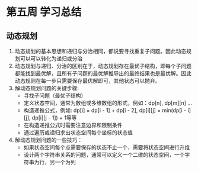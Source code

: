 # 第五周 学习总结

## 动态规划

1. 动态规划的基本思想和递归与分治相同，都说要寻找重复子问题。因此动态规划可以可以转化为递归或分治
1. 动态规划与递归、分治的区别在于，动态规划存在最优子结构，即每个子问题都能找到最优解，且所有子问题的最优解推导出的最终结果也是最优解。因此动态规则在每一步只需要保存最优解即可，其他状态可以抛弃。
1. 解动态规划问题的关键步骤:
    - 寻找子问题（最优子结构）
    - 定义状态空间，通常为数组或多维数组的形式，例如：dp[n], dp[m][n] ...
    - 构造递推公式，例如: dp[i] = dp[i - 1] + dp[i - 2], dp[i][j] = min(dp[i - i][j], dp[i][j - 1]) + 1等等 
    - 在构造递推公式时需要注意边界和限制条件
    - 通过遍历或递归求出状态空间每个坐标的状态值
1. 解动态规划问题的一些技巧：
    - 如果状态空间每个点需要保存的状态不止一个，需要将状态空间进行升维
    - 设计两个字符串关系的问题，通常可以定义一个二维的状态空间，一个字符串为行，另一个为列
